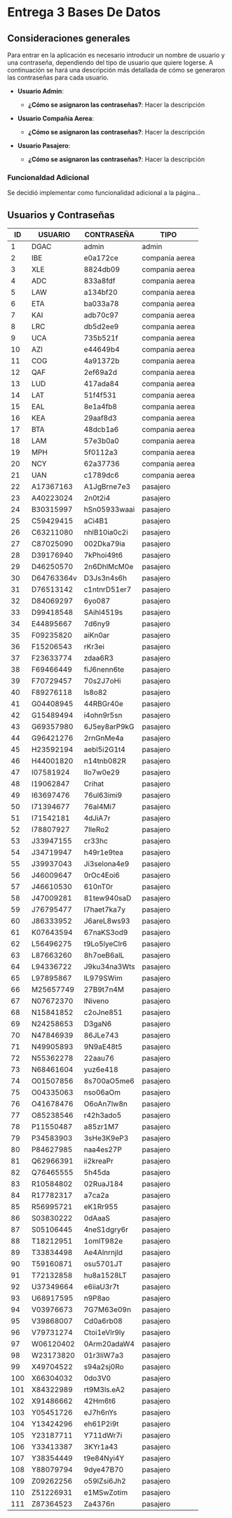 # Entrega 3 Bases De Datos

## Consideraciones generales

Para entrar en la aplicación es necesario introducir un nombre de usuario y una contraseña, dependiendo del tipo de usuario que quiere logerse. A continuación se hará una descripción más detallada de cómo se generaron las contraseñas para cada usuario.

* **Usuario Admin**:
    * **¿Cómo se asignaron las contraseñas?**: Hacer la descripción

* **Usuario Compañía Aerea**:
    * **¿Cómo se asignaron las contraseñas?**: Hacer la descripción

* **Usuario Pasajero**:
    * **¿Cómo se asignaron las contraseñas?**: Hacer la descripción

### Funcionaldad Adicional

Se decidió implementar como funcionalidad adicional a la página...

## Usuarios y Contraseñas

ID  | USUARIO | CONTRASEÑA    |  TIPO
----|-------- | ------------- | -------------
1 |	DGAC |	admin	| admin | dgac
2|	IBE	| e0a172ce	| compania aerea
3|	XLE |	8824db09 |	compania aerea
4|	ADC |	833a8fdf |	compania aerea
5|	LAW |	a134bf20 |	compania aerea
6|	ETA |	ba033a78 |	compania aerea
7|	KAI |	adb70c97 |	compania aerea
8|	LRC	| db5d2ee9	| compania aerea
9|	UCA |	735b521f |	compania aerea
10|	AZI | 	e44649b4|	compania aerea
11|	COG |	4a91372b|	compania aerea
12|	QAF |	2ef69a2d|	compania aerea
13|	LUD	| 417ada84	|compania aerea
14|	LAT |	51f4f531|	compania aerea
15|	EAL	| 8e1a4fb8	|compania aerea
16|	KEA |	29aaf8d3|	compania aerea
17|	BTA	|48dcb1a6	|compania aerea
18|	LAM	|57e3b0a0	|compania aerea
19|	MPH	|5f0112a3	|compania aerea
20|	NCY	|62a37736	|compania aerea
21|	UAN	|c1789dc6	|compania aerea
22|	A17367163|	A1JgBrne7e3|	pasajero
23|	A40223024|	2n0t2i4|	pasajero
24|	B30315997|	hSn05933waai|	pasajero
25|	C59429415|	aCi4B1	|pasajero
26|	C63211080|	nhlB10ia0c2i|	pasajero
27|	C87025090|	002Dka79ia	|pasajero
28|	D39176940|	7kPhoi49t6	|pasajero
29|	D46250570|	2n6DhlMcM0e	|pasajero
30|	D64763364v|	D3Js3n4s6h	|pasajero
31|	D76513142	|c1ntnrD51er7	|pasajero
32|	D84069297|	6yo087	|pasajero
33|	D99418548|	SAihl4519s|	pasajero
34|	E44895667|	7d6ny9	|pasajero
35|	F09235820|	aiKn0ar	|pasajero
36|	F15206543|	rKr3ei	|pasajero
37|	F23633774|	zdaa6R3	|pasajero
38|	F69466449|	fiJ6nenn6te|	pasajero
39|	F70729457|	70s2J7oHi	|pasajero
40|	F89276118|	ls8o82	|pasajero
41|	G04408945|	44RBGr40e|	pasajero
42|	G15489494|	i4ohn9r5sn|	pasajero
43|	G69357980|	6J5ey8arP9kG|	pasajero
44|	G96421276|	2rnGnMe4a	|pasajero
45|	H23592194|	aebl5i2G1t4	|pasajero
46|	H44001820|	n14tnb082R	|pasajero
47|	I07581924|	Ilo7w0e29	|pasajero
48|	I19062847|	Crihat	|pasajero
49|	I63697476|	76ul63imi9|	pasajero
50|	I71394677|	76aI4Mi7	|pasajero
51|	I71542181|	4dJiA7r	|pasajero
52|	I78807927|	7lleRo2	|pasajero
53|	J33947155|	cr33hc	|pasajero
54|	J34719947|	h49r1e9tea|	pasajero
55|	J39937043|	Ji3selona4e9|	pasajero
56|	J46009647|	0rOc4Eoi6	|pasajero
57|	J46610530|	610nT0r	|pasajero
58|	J47009281|	81tew940saD	|pasajero
59|	J76795477|	l7haet7ka7y	|pasajero
60|	J86333952|	J6areL8ws93	|pasajero
61|	K07643594|	67naKS3od9	|pasajero
62|	L56496275|	t9Lo5lyeClr6	|pasajero
63|	L87663260|	8h7oeB6alL	|pasajero
64|	L94336722|	J9ku34na3Wts|	pasajero
65|	L97895867|	lL979SWim	|pasajero
66|	M25657749|	27B9t7n4M	|pasajero
67|	N07672370|	lNiveno	|pasajero
68|	N15841852|	c2oJne851|	pasajero
69|	N24258653|	D3gaN6	|pasajero
70|	N47846939|	86JLe743|	pasajero
71|	N49905893|	9N9aE48t5|	pasajero
72|	N55362278|	22aau76	|pasajero
73|	N68461604|	yuz6e418|	pasajero
74|	O01507856|	8s700aO5me6	|pasajero
75|	O04335063|	nso06aOm	|pasajero
76|	O41678476|	O6oAn7lw8n	|pasajero
77|	O85238546|	r42h3ado5	|pasajero
78|	P11550487|	a85zr1M7	|pasajero
79|	P34583903|	3sHe3K9eP3	|pasajero
80|	P84627985|	naa4es27P	|pasajero
81|	Q62966391|	ii2kreaPr	|pasajero
82|	Q76465555|	5h45da	|pasajero
83|	R10584802|	02RuaJ184	|pasajero
84|	R17782317|	a7ca2a	|pasajero
85|	R56995721|	eK1Rr955|	pasajero
86|	S03830222|	0dAaaS	|pasajero
87|	S05106445|	4neS1dgry6r|	pasajero
88|	T18212951|	1omlT982e|	pasajero
89|	T33834498|	Ae4Alnrnjld|	pasajero
90|	T59160871|	osu5701JT	|pasajero
91|	T72132858|	hu8a1528LT	|pasajero
92|	U37349664|	e6iiaU3r7t	|pasajero
93|	U68917595|	n9P8ao	|pasajero
94|	V03976673|	7G7M63e09n	|pasajero
95|	V39868007|	Cd0a6rb08	|pasajero
96|	V79731274|	Ctoi1eVlr9ly|	pasajero
97|	W06120402|	0Arm20adaW4	|pasajero
98|	W23173820|	01r3liW7a3	|pasajero
99|	X49704522|	s94a2sj0Ro	|pasajero
100|	X66304032|	0do3V0	|pasajero
101	|X84322989|	rt9M3ls.eA2	|pasajero
102|	X91486662|	42Hm6t6	|pasajero
103|	Y05451726|	eJ7h6nYs|	pasajero
104|	Y13424296 |	eh61P2i9t|	pasajero
105	|Y23187711|	Y711dWr7i	|pasajero
106	|Y33413387|	3KYr1a43	|pasajero
107	|Y38354449|	t9e84Nyi4Y	|pasajero
108|	Y88079794|	9dye47B70	|pasajero
109|	Z09262256|	o59lZsi6Jh2	|pasajero
110|	Z51226931|	e1MSwZotim	|pasajero
111|	Z87364523|	Za4376n	|pasajero
